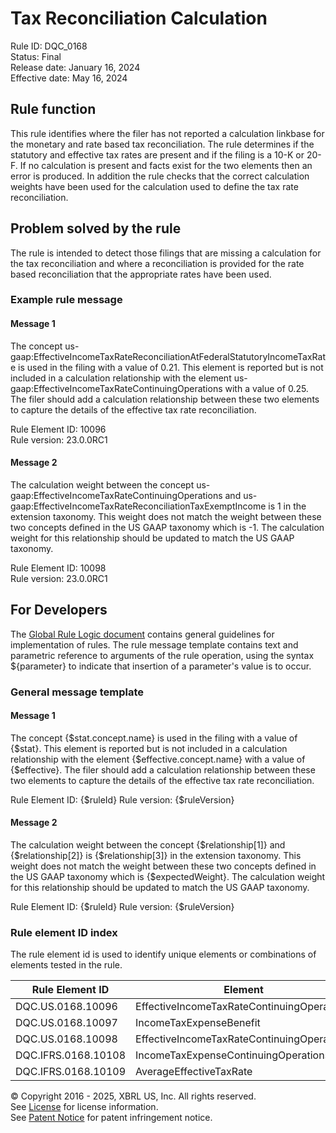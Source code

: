 # Tax Reconciliation Calculation  
Rule ID: DQC_0168  
Status: Final  
Release date: January 16, 2024  
Effective date: May 16, 2024  
  
## Rule function
This rule identifies where the filer has not reported a calculation linkbase for the monetary and rate based tax reconciliation.  The rule determines if the statutory and effective tax rates are present and if the filing is a 10-K or 20-F. If no calculation is present and facts exist for the two elements then an error is produced. In addition the rule checks that the correct calculation weights have been used for the calculation used to define the tax rate reconciliation.

## Problem solved by the rule  
The rule is intended to detect those filings that are missing a calculation for the tax reconciliation and where a reconciliation is provided for the rate based reconciliation that the appropriate rates have been used.    

### Example rule message
#### Message 1
The concept us-gaap:EffectiveIncomeTaxRateReconciliationAtFederalStatutoryIncomeTaxRate is used in the filing with a value of 0.21.  This element is reported but is not included in a calculation relationship with the element  us-gaap:EffectiveIncomeTaxRateContinuingOperations with a value of 0.25.  The filer should add a calculation relationship between these two elements to capture the details of the effective tax rate reconciliation.

Rule Element ID: 10096  
Rule version: 23.0.0RC1

#### Message 2
The calculation weight between the concept us-gaap:EffectiveIncomeTaxRateContinuingOperations and us-gaap:EffectiveIncomeTaxRateReconciliationTaxExemptIncome is 1 in the extension taxonomy.  This weight does not match the weight between these two concepts defined in the US GAAP taxonomy which is -1. The calculation weight for this relationship should be updated to match the US GAAP taxonomy.

Rule Element ID: 10098  
Rule version: 23.0.0RC1 

## For Developers  
The [Global Rule Logic document](https://github.com/DataQualityCommittee/dqc_us_rules/blob/master/docs/GlobalRuleLogic.md) contains general guidelines for implementation of rules. The rule message template contains text and parametric reference to arguments of the rule operation, using the syntax ${parameter} to indicate that insertion of a parameter's value is to occur. 

### General message template
#### Message 1
The concept {$stat.concept.name} is used in the filing with a value of {$stat}.  This element is reported but is not included in a calculation relationship with the element  {$effective.concept.name} with a value of {$effective}.  The filer should add a calculation relationship between these two elements to capture the details of the effective tax rate reconciliation.

Rule Element ID: {$ruleId}
Rule version: {$ruleVersion}
#### Message 2
The calculation weight between the concept {$relationship[1]} and {$relationship[2]} is {$relationship[3]} in the extension taxonomy.  This weight does not match the weight between these two concepts defined in the US GAAP taxonomy which is {$expectedWeight}. The calculation weight for this relationship should be updated to match the US GAAP taxonomy.

Rule Element ID: {$ruleId}
Rule version: {$ruleVersion}  

### Rule element ID index  
The rule element id is used to identify unique elements or combinations of elements tested in the rule.

|Rule Element ID|Element|
|--- |--- |
| DQC.US.0168.10096 | EffectiveIncomeTaxRateContinuingOperations |
| DQC.US.0168.10097 | IncomeTaxExpenseBenefit |
| DQC.US.0168.10098 | EffectiveIncomeTaxRateContinuingOperations |
| DQC.IFRS.0168.10108 | IncomeTaxExpenseContinuingOperations |
| DQC.IFRS.0168.10109 | AverageEffectiveTaxRate |

© Copyright 2016 - 2025, XBRL US, Inc. All rights reserved.   
See [License](https://xbrl.us/dqc-license) for license information.  
See [Patent Notice](https://xbrl.us/dqc-patent) for patent infringement notice.  